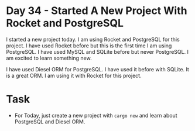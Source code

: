 # Day 34 - Started A New Project With Rocket and PostgreSQL

I started a new project today. I am using Rocket and PostgreSQL for this project. I have used Rocket before but this is the first time I am using PostgreSQL. I have used MySQL and SQLite before but never PostgreSQL. I am excited to learn something new.

I have used Diesel ORM for PostgreSQL. I have used it before with SQLite. It is a great ORM. I am using it with Rocket for this project.

# Task

- For Today, just create a new project with `cargo new` and learn about PostgreSQL and Diesel ORM.

